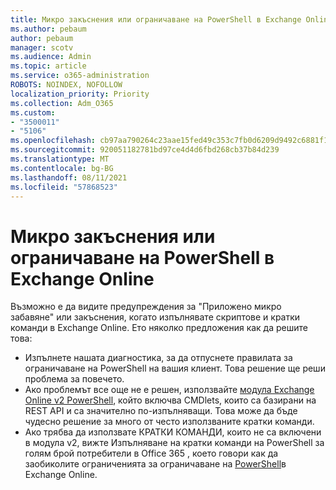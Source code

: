 ```yaml
---
title: Микро закъснения или ограничаване на PowerShell в Exchange Online
ms.author: pebaum
author: pebaum
manager: scotv
ms.audience: Admin
ms.topic: article
ms.service: o365-administration
ROBOTS: NOINDEX, NOFOLLOW
localization_priority: Priority
ms.collection: Adm_O365
ms.custom:
- "3500011"
- "5106"
ms.openlocfilehash: cb97aa790264c23aae15fed49c353c7fb0d6209d9492c6881f1b1091fe80d7b8
ms.sourcegitcommit: 920051182781bd97ce4d4d6fbd268cb37b84d239
ms.translationtype: MT
ms.contentlocale: bg-BG
ms.lasthandoff: 08/11/2021
ms.locfileid: "57868523"
---
```

# <a name="micro-delays-or-throttling-in-exchange-online-powershell"></a>Микро закъснения или ограничаване на PowerShell в Exchange Online

Възможно е да видите предупреждения за "Приложено микро забавяне" или закъснения, когато изпълнявате скриптове и кратки команди в Exchange Online. Ето няколко предложения как да решите това:

- Изпълнете нашата диагностика, за да отпуснете правилата за ограничаване на PowerShell на вашия клиент. Това решение ще реши проблема за повечето.
- Ако проблемът все още не е решен, използвайте [модула Exchange Online v2 PowerShell](https://docs.microsoft.com/powershell/exchange/exchange-online/exchange-online-powershell-v2/exchange-online-powershell-v2?view=exchange-ps&preserve-view=true), който включва CMDlets, които са базирани на REST API и са значително по-изпълняващи. Това може да бъде чудесно решение за много от често използваните кратки команди.
- Ако трябва да използвате КРАТКИ КОМАНДИ, които не са включени в модула v2, вижте Изпълняване на кратки команди на PowerShell за голям брой потребители в Office 365 , което говори как да заобиколите ограниченията за ограничаване на [PowerShell](https://techcommunity.microsoft.com/t5/exchange-team-blog/updated-running-powershell-cmdlets-for-large-numbers-of-users-in/ba-p/1000628#)в Exchange Online.
